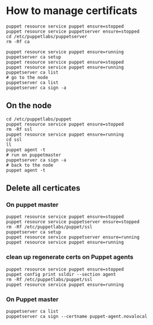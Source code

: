 # How to manage certificats
```shell
puppet resource service puppet ensure=stopped
puppet resource service puppetserver ensure=stopped
cd /etc/puppetlabs/puppetserver
rm -Rf ca 

puppet resource service puppet ensure=running
puppetserver ca setup
puppet resource service puppet ensure=stopped
puppet resource service puppet ensure=running
puppetserver ca list
# go to the node
puppetserver ca list
puppetserver ca sign -a
```

## On the node 
```shell
cd /etc/puppetlabs/puppet
puppet resource service puppet ensure=stopped
rm -Rf ssl
puppet resource service puppet ensure=running
cd ssl
ll
puppet agent -t
# run on puppetmaster 
puppetserver ca sign -a
# back to the node 
puppet agent -t
```

## Delete all certicates
### On puppet master 
```shell
puppet resource service puppet ensure=stopped
puppet resource service puppetserver ensure=stopped
rm -Rf /etc/puppetlabs/puppet/ssl
puppetserver ca setup
puppet resource service puppetserver ensure=running
puppet resource service puppet ensure=running
```

### clean up regenerate certs on Puppet agents
```shell
puppet resource service puppet ensure=stopped 
puppet config print ssldir --section agent
rm -Rf /etc/puppetlabs/puppet/ssl
puppet resource service puppet ensure=running
```

### On Puppet master 
```shell
puppetserver ca list
puppetserver ca sign --certname puppet-agent.novalocal
```



